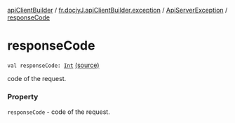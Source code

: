 [apiClientBuilder](../../index.md) / [fr.docjyJ.apiClientBuilder.exception](../index.md) / [ApiServerException](index.md) / [responseCode](./response-code.md)

# responseCode

`val responseCode: `[`Int`](https://kotlinlang.org/api/latest/jvm/stdlib/kotlin/-int/index.html) [(source)](https://github.com/docjyj/apiClientBuilder/tree/master/src/main/kotlin/fr/docjyJ/apiClientBuilder/exception/ApiServerException.kt#L23)

code of the request.

### Property

`responseCode` - code of the request.